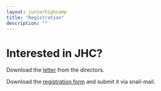 ```yaml
---
layout: juniorhighcamp
title: "Registration"
description: ""
---
```


# Interested in JHC? 
Download the [letter](/assets/docs/PastoralLetterforJHCCamperRegistrationForm2017.pdf) from the directors.

Download the [registration form](/assets/docs/JHCCamperReg2017.pdf) and submit it via snail-mail.